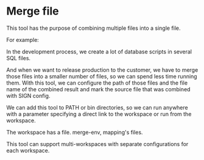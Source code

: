 # Merge file
This tool has the purpose of combining multiple files into a single file.

For example:

In the development process, we create a lot of database scripts in several SQL files.

And when we want to release production to the customer, we have to merge those files into a smaller number of files, so we can spend less time running them.
With this tool, we can configure the path of those files and the file name of the combined result and mark the source file that was combined with SIGN config.

We can add this tool to PATH or bin directories, so we can run anywhere with a parameter specifying a direct link to the workspace or run from the workspace.

The workspace has a file. merge-env, mapping's files.

This tool can support multi-workspaces with separate configurations for each workspace.